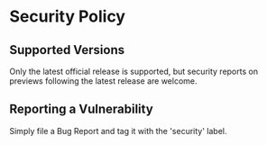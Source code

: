 # Security Policy

## Supported Versions

Only the latest official release is supported, but security reports on previews following the latest release are welcome.

## Reporting a Vulnerability

Simply file a Bug Report and tag it with the 'security' label.
